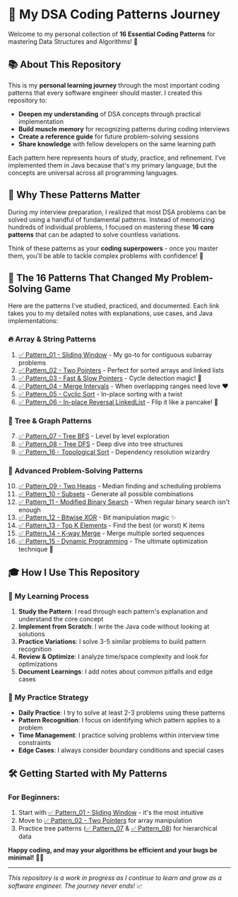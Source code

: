 # 🚀 My DSA Coding Patterns Journey

Welcome to my personal collection of **16 Essential Coding Patterns** for mastering Data Structures and Algorithms! 🎯

## 📚 About This Repository

This is my **personal learning journey** through the most important coding patterns that every software engineer should master. I created this repository to:

- **Deepen my understanding** of DSA concepts through practical implementation
- **Build muscle memory** for recognizing patterns during coding interviews
- **Create a reference guide** for future problem-solving sessions
- **Share knowledge** with fellow developers on the same learning path

Each pattern here represents hours of study, practice, and refinement. I've implemented them in Java because that's my primary language, but the concepts are universal across all programming languages.

## 🎯 Why These Patterns Matter

During my interview preparation, I realized that most DSA problems can be solved using a handful of fundamental patterns. Instead of memorizing hundreds of individual problems, I focused on mastering these **16 core patterns** that can be adapted to solve countless variations.

Think of these patterns as your **coding superpowers** - once you master them, you'll be able to tackle complex problems with confidence! 💪

## 🧠 The 16 Patterns That Changed My Problem-Solving Game

Here are the patterns I've studied, practiced, and documented. Each link takes you to my detailed notes with explanations, use cases, and Java implementations:

### 🔥 **Array & String Patterns**
1. [✅ Pattern_01 - Sliding Window](https://github.com/K-Nishant-18/DSA-Coding-Patterns/blob/main/%20Pattern%5F1%20-%20Sliding%20Window.markdown) - My go-to for contiguous subarray problems
2. [✅ Pattern_02 - Two Pointers](https://github.com/K-Nishant-18/DSA-Coding-Patterns/blob/main/%20Pattern%5F2%20-%20Two%20Pointers.markdown) - Perfect for sorted arrays and linked lists
3. [✅ Pattern_03 - Fast & Slow Pointers](https://github.com/K-Nishant-18/DSA-Coding-Patterns/blob/main/%20Pattern%5F3%20-%20Fast%20Slow%20Pointers.markdown) - Cycle detection magic! 🔄
4. [✅ Pattern_04 - Merge Intervals](https://github.com/K-Nishant-18/DSA-Coding-Patterns/blob/main/%20Pattern%5F4%20-%20Merge%20Intervals.markdown) - When overlapping ranges need love ❤️
5. [✅ Pattern_05 - Cyclic Sort](https://github.com/K-Nishant-18/DSA-Coding-Patterns/blob/main/%20Pattern%5F5%20-%20Cyclic%20Sort.markdown) - In-place sorting with a twist
6. [✅ Pattern_06 - In-place Reversal LinkedList](https://github.com/K-Nishant-18/DSA-Coding-Patterns/blob/main/%20Pattern%5F6%20-%20Inplace%20Reversal%20LinkedList.markdown) - Flip it like a pancake! 🥞

### 🌳 **Tree & Graph Patterns**
7. [✅ Pattern_07 - Tree BFS](https://github.com/K-Nishant-18/DSA-Coding-Patterns/blob/main/%20Pattern%5F7%20-%20Tree%20BFS.markdown) - Level by level exploration
8. [✅ Pattern_08 - Tree DFS](https://github.com/K-Nishant-18/DSA-Coding-Patterns/blob/main/%20Pattern%5F8%20-%20Tree%20DFS.markdown) - Deep dive into tree structures
9. [✅ Pattern_16 - Topological Sort](https://github.com/K-Nishant-18/DSA-Coding-Patterns/blob/main/%20Pattern%5F16%20-%20Topological%20Sort.markdown) - Dependency resolution wizardry

### 🎯 **Advanced Problem-Solving Patterns**
10. [✅ Pattern_09 - Two Heaps](https://github.com/K-Nishant-18/DSA-Coding-Patterns/blob/main/%20Pattern%5F9%20-%20Two%20Heaps.markdown) - Median finding and scheduling problems
11. [✅ Pattern_10 - Subsets](https://github.com/K-Nishant-18/DSA-Coding-Patterns/blob/main/%20Pattern%5F10%20-%20Subsets.markdown) - Generate all possible combinations
12. [✅ Pattern_11 - Modified Binary Search](https://github.com/K-Nishant-18/DSA-Coding-Patterns/blob/main/%20Pattern%5F11%20-%20Modified%20Binary%20Search.markdown) - When regular binary search isn't enough
13. [✅ Pattern_12 - Bitwise XOR](https://github.com/K-Nishant-18/DSA-Coding-Patterns/blob/main/%20Pattern%5F12%20-%20Bitwise%20XOR.markdown) - Bit manipulation magic ✨
14. [✅ Pattern_13 - Top K Elements](https://github.com/K-Nishant-18/DSA-Coding-Patterns/blob/main/%20Pattern%5F13%20-%20Top%20K%20Elements.markdown) - Find the best (or worst) K items
15. [✅ Pattern_14 - K-way Merge](https://github.com/K-Nishant-18/DSA-Coding-Patterns/blob/main/%20Pattern%5F14%20-%20K%20way%20Merge.markdown) - Merge multiple sorted sequences
16. [✅ Pattern_15 - Dynamic Programming](https://github.com/K-Nishant-18/DSA-Coding-Patterns/blob/main/%20Pattern%5F15%20-%20Dynamic%20Programming.markdown) - The ultimate optimization technique 🚀

## 🎓 How I Use This Repository

### 📖 **My Learning Process**
1. **Study the Pattern**: I read through each pattern's explanation and understand the core concept
2. **Implement from Scratch**: I write the Java code without looking at solutions
3. **Practice Variations**: I solve 3-5 similar problems to build pattern recognition
4. **Review & Optimize**: I analyze time/space complexity and look for optimizations
5. **Document Learnings**: I add notes about common pitfalls and edge cases

### 🎯 **My Practice Strategy**
- **Daily Practice**: I try to solve at least 2-3 problems using these patterns
- **Pattern Recognition**: I focus on identifying which pattern applies to a problem
- **Time Management**: I practice solving problems within interview time constraints
- **Edge Cases**: I always consider boundary conditions and special cases

## 🛠️ Getting Started with My Patterns

### For Beginners:
1. Start with [✅ Pattern_01 - Sliding Window](https://github.com/K-Nishant-18/DSA-Coding-Patterns/blob/main/%20Pattern%5F1%20-%20Sliding%20Window.markdown) - it's the most intuitive
2. Move to [✅ Pattern_02 - Two Pointers](https://github.com/K-Nishant-18/DSA-Coding-Patterns/blob/main/%20Pattern%5F2%20-%20Two%20Pointers.markdown) for array manipulation
3. Practice tree patterns ([✅ Pattern_07](https://github.com/K-Nishant-18/DSA-Coding-Patterns/blob/main/%20Pattern%5F7%20-%20Tree%20BFS.markdown) & [✅ Pattern_08](https://github.com/K-Nishant-18/DSA-Coding-Patterns/blob/main/%20Pattern%5F8%20-%20Tree%20DFS.markdown)) for hierarchical data


**Happy coding, and may your algorithms be efficient and your bugs be minimal!** 🎯✨

---

*This repository is a work in progress as I continue to learn and grow as a software engineer. The journey never ends!* 📈

